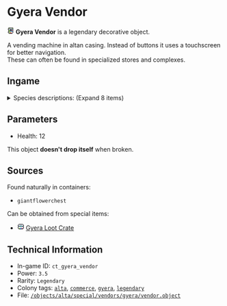 # Gyera Vendor

<img src="https://raw.githubusercontent.com/Ceterai/Enternia/main/objects/alta/special/vendors/gyera/icon.png" alt="Gyera Vendor icon" loading="lazy" height=16px width="auto" /> **Gyera Vendor** is a legendary decorative object.

A vending machine in altan casing. Instead of buttons it uses a touchscreen for better navigation.  
These can often be found in specialized stores and complexes.

## Ingame

<details><summary>Species descriptions: (Expand 8 items)</summary>

- Alta: This vendor has tillers and other botanical tools for sale!
- Apex: This vending machine sells foraging equipment.
- Avian: You can buy farming tools from this machine.
- Floran: Ssskin care routine for Floran!
- Glitch: Excited. I can start my own farm with these.
- Human: Heh. Botanics. He-he.
- Hylotl: A vending machine for purchasing agricultural wonders.
- Novakid: Ye good old buckets n' soils, neat.

</details>

## Parameters

- Health: 12

This object **doesn't drop itself** when broken.

## Sources

Found naturally in containers:

- `giantflowerchest`

Can be obtained from special items:

- <img src="https://raw.githubusercontent.com/Ceterai/Enternia/main/items/active/alta/loot/biome/ct_gyera_loot.png" alt="Gyera Loot Crate icon" loading="lazy" height=16px width="auto" /> [Gyera Loot Crate](https://ceterai.github.io/MyEnternia/Wiki/GyeraLootCrate)

## Technical Information

- In-game ID: `ct_gyera_vendor`
- Power: `3.5`
- Rarity: `Legendary`
- Colony tags: [`alta`](https://ceterai.github.io/MyEnternia/Wiki/Tags/Alta), [`commerce`](https://ceterai.github.io/MyEnternia/Wiki/Tags/Commerce), [`gyera`](https://ceterai.github.io/MyEnternia/Wiki/Tags/Gyera), [`legendary`](https://ceterai.github.io/MyEnternia/Wiki/Tags/Legendary)
- File: [`/objects/alta/special/vendors/gyera/vendor.object`](https://github.com/Ceterai/Enternia/blob/main/objects/alta/special/vendors/gyera/vendor.object)
